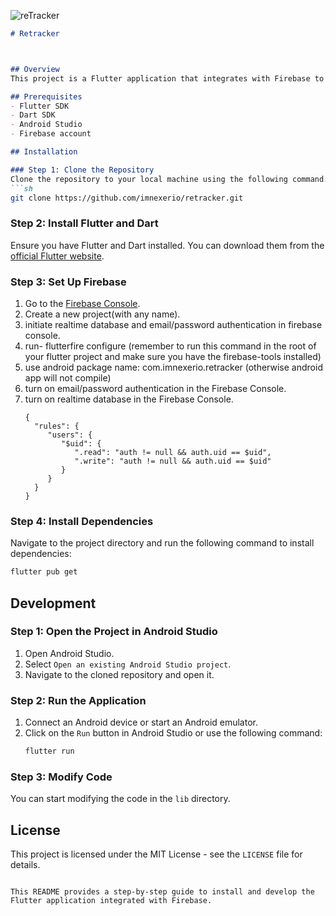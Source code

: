 ![reTracker](https://github.com/user-attachments/assets/3402207c-4d9c-4572-a392-c4c9994816e1)

```markdown
# Retracker



## Overview
This project is a Flutter application that integrates with Firebase to manage subjects and their details. It includes features like navigation, data fetching from Firebase, and a user-friendly interface.

## Prerequisites
- Flutter SDK
- Dart SDK
- Android Studio
- Firebase account

## Installation

### Step 1: Clone the Repository
Clone the repository to your local machine using the following command:
```sh
git clone https://github.com/imnexerio/retracker.git
```

### Step 2: Install Flutter and Dart
Ensure you have Flutter and Dart installed. You can download them from the [official Flutter website](https://flutter-ko.dev/development/tools/sdk/releases).

### Step 3: Set Up Firebase
1. Go to the [Firebase Console](https://console.firebase.google.com/).
2. Create a new project(with any name).
3. initiate realtime database and email/password authentication in firebase console.
4. run- flutterfire configure (remember to run this command in the root of your flutter project and make sure you have the firebase-tools installed)
5. use android package name: com.imnexerio.retracker (otherwise android app will not compile)
5. turn on email/password authentication in the Firebase Console.
6. turn on realtime database in the Firebase Console.
    ```
   {
      "rules": {
         "users": {
            "$uid": {
               ".read": "auth != null && auth.uid == $uid",
               ".write": "auth != null && auth.uid == $uid"
            }
         }
      }
   }
    ```

### Step 4: Install Dependencies
Navigate to the project directory and run the following command to install dependencies:
```sh
flutter pub get
```

## Development

### Step 1: Open the Project in Android Studio
1. Open Android Studio.
2. Select `Open an existing Android Studio project`.
3. Navigate to the cloned repository and open it.

### Step 2: Run the Application
1. Connect an Android device or start an Android emulator.
2. Click on the `Run` button in Android Studio or use the following command:
    ```sh
    flutter run
    ```

### Step 3: Modify Code
You can start modifying the code in the `lib` directory. 

## License
This project is licensed under the MIT License - see the `LICENSE` file for details.
```

This README provides a step-by-step guide to install and develop the Flutter application integrated with Firebase.
